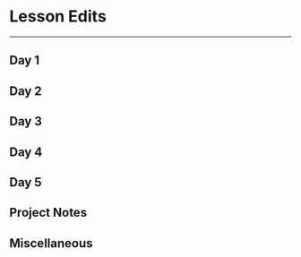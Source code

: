 # Lesson Edits
----

## Day 1

## Day 2

## Day 3

## Day 4

## Day 5

## Project Notes

## Miscellaneous
